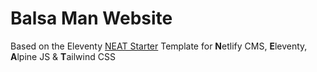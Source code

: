 # Balsa Man Website

Based on the Eleventy [NEAT Starter](https://github.com/surjithctly/neat-starter) Template for **N**etlify CMS, **E**leventy, **A**lpine JS & **T**ailwind CSS

